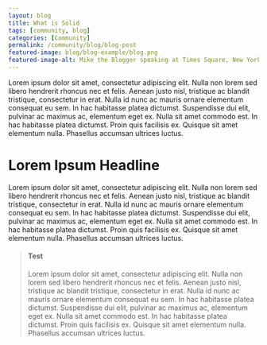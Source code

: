```yaml
---
layout: blog
title: What is Solid
tags: [community, blog]
categories: [Community]
permalink: /community/blog/blog-post
featured-image: blog/blog-example/blog.png
featured-image-alt: Mike the Blogger speaking at Times Square, New York City, New York
---
```




Lorem ipsum dolor sit amet, consectetur adipiscing elit. Nulla non lorem sed libero hendrerit rhoncus nec et felis. Aenean justo nisl, tristique ac blandit tristique, consectetur in erat. Nulla id nunc ac mauris ornare elementum consequat eu sem. In hac habitasse platea dictumst. Suspendisse dui elit, pulvinar ac maximus ac, elementum eget ex. Nulla sit amet commodo est. In hac habitasse platea dictumst. Proin quis facilisis ex. Quisque sit amet elementum nulla. Phasellus accumsan ultrices luctus.


# Lorem Ipsum Headline

Lorem ipsum dolor sit amet, consectetur adipiscing elit. Nulla non lorem sed libero hendrerit rhoncus nec et felis. Aenean justo nisl, tristique ac blandit tristique, consectetur in erat. Nulla id nunc ac mauris ornare elementum consequat eu sem. In hac habitasse platea dictumst. Suspendisse dui elit, pulvinar ac maximus ac, elementum eget ex. Nulla sit amet commodo est. In hac habitasse platea dictumst. Proin quis facilisis ex. Quisque sit amet elementum nulla. Phasellus accumsan ultrices luctus.

 > <h4>Test</h4>
 > Lorem ipsum dolor sit amet, consectetur adipiscing elit. Nulla non lorem sed libero hendrerit rhoncus nec et felis. Aenean justo nisl, tristique ac blandit tristique, consectetur in erat. Nulla id nunc ac mauris ornare elementum consequat eu sem. In hac habitasse platea dictumst. Suspendisse dui elit, pulvinar ac maximus ac, elementum eget ex. Nulla sit amet commodo est. In hac habitasse platea dictumst. Proin quis facilisis ex. Quisque sit amet elementum nulla. Phasellus accumsan ultrices luctus.


